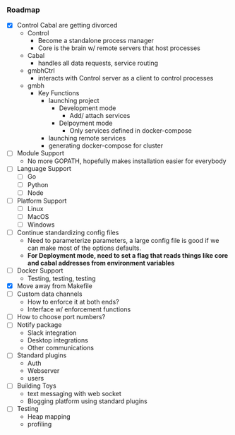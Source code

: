 
### Roadmap

- [x] Control Cabal are getting divorced
    * Control
        * Become a standalone process manager
        * Core is the brain w/ remote servers that host processes
    * Cabal
        * handles all data requests, service routing
    * gmbhCtrl
        * interacts with Control server as a client to control processes
    * gmbh
        * Key Functions
            * launching project
                * Development mode
                    * Add/ attach services
                * Delpoyment mode
                    * Only services defined in docker-compose
            * launching remote services
            * generating docker-compose for cluster
- [ ] Module Support
    * No more GOPATH, hopefully makes installation easier for everybody
- [ ] Language Support 
    - [ ] Go
    - [ ] Python
    - [ ] Node
- [ ] Platform Support
    - [ ] Linux
    - [ ] MacOS
    - [ ] Windows
- [ ] Continue standardizing config files
    * Need to parameterize parameters, a large config file is good if we can make most of the options defaults.
    * **For Deployment mode, need to set a flag that reads things like core and cabal addresses from environment variables**
- [ ] Docker Support
    * Testing, testing, testing
- [x] Move away from Makefile
- [ ] Custom data channels
    * How to enforce it at both ends?
    * Interface w/ enforcement functions
- [ ] How to choose port numbers?
- [ ] Notify package
    * Slack integration
    * Desktop integrations
    * Other communications
- [ ] Standard plugins
    * Auth
    * Webserver
    * users
- [ ] Building Toys
    * text messaging with web socket
    * Blogging platform using standard plugins
- [ ] Testing
    * Heap mapping
    * profiling